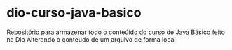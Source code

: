 # dio-curso-java-basico
Repositório para armazenar todo o conteúido do curso de Java Básico feito na Dio
Alterando o conteudo de um arquivo de forma local
